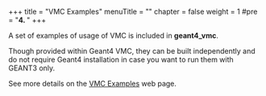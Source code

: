 +++
title = "VMC Examples"
menuTitle = ""
chapter = false
weight = 1
#pre = "<b>4. </b>"
+++

A set of examples of usage of VMC is included in **geant4_vmc**. 

Though provided within Geant4 VMC, they can be built independently and do not require Geant4 installation in case you want to run them with GEANT3 only.

See more details on the [VMC Examples](http://ivana.home.cern.ch/ivana/examples_html/) web page.
